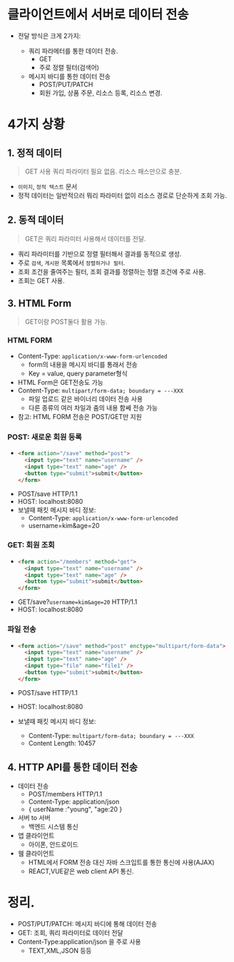 # 클라이언트에서 서버로 데이터 전송

- 전달 방식은 크게 2가지:

  - 쿼리 파라메터를 통한 데이터 전송.
    - GET
    - 주로 정렬 필터(검색어)
  - 메시지 바디를 통한 데이터 전송
    - POST/PUT/PATCH
    - 회원 가입, 상품 주문, 리소스 등록, 리소스 변경.

# 4가지 상황

  ## 1. 정적 데이터

  > GET 사용 쿼리 파라미터 필요 없음. 리소스 패스만으로 충분.

  - `이미지`, `정적 텍스트` 문서
  - 정적 데이터는 일반적으러 뭐리 파라미터 없이 리소스 경로로 단순하게 조회 가능.

  ## 2. 동적 데이터

  > GET은 쿼리 파라미터 사용해서 데이터를 전달.

  - 쿼리 파라미터를 기반으로 정렬 필터해서 결과를 동적으로 생성.
  - 주로 `검색`, `게시판` 목록에서 `정렬하거나 필터`.
  - 조회 조건을 줄여주는 필터, 조회 결과를 정렬하는 정렬 조건에 주로 사용.
  - 조회는 GET 사용.

  ## 3. HTML Form
  >GET이랑 POST둘다 활용 가능.

  ### HTML FORM

  - Content-Type: `application/x-www-form-urlencoded`
    - form의 내용을 메시지 바디를 통래서 전송
    - Key = value, query parameter형식
  - HTML Form은 GET전송도 가능
  - Content-Type: `multipart/form-data; boundary = ---XXX`
    - 파일 업로드 같은 바이너리 데이터 전송 사용
    - 다른 종류의 여러 차일과 춤의 내용 함쎄 전송 가능
  - 참고: HTML FORM 전송은 POST/GET만 지원

  ### POST: 새로운 회원 등록

  - ```html
    <form action="/save" method="post">
      <input type="text" name="username" />
      <input type="text" name="age" />
      <button type="submit">submit</button>
    </form>
    ```
  - POST/save HTTP/1.1
  - HOST: localhost:8080
  - 보낼때 패킷 메시지 바디 정보:
    - Content-Type: `application/x-www-form-urlencoded`
    - username=kim&age=20
### GET: 회원 조회

  - ```html
    <form action="/members" method="get">
      <input type="text" name="username" />
      <input type="text" name="age" />
      <button type="submit">submit</button>
    </form>
    ```
  - GET/save?`username=kim&age=20` HTTP/1.1
  - HOST: localhost:8080

  ### 파일 전송

  - ```html
    <form action="/save" method="post" enctype="multipart/form-data">
      <input type="text" name="username" />
      <input type="text" name="age" />
      <input type="file" name="file1" />
      <button type="submit">submit</button>
    </form>
    ```

  - POST/save HTTP/1.1
  - HOST: localhost:8080
  - 보낼때 패킷 메시지 바디 정보:
    - Content-Type: `multipart/form-data; boundary = ---XXX`
    - Content Length: 10457

## 4. HTTP API를 통한 데이터 전송

- 데이터 전송
  - POST/members HTTP/1.1
  - Content-Type: application/json
  - {
    userName :"young",
    "age:20
    }
 - 서버 to 서버
    - 백엔드 시스템 통신
 - 앱 클라이언트 
    - 아이폰, 안드로이드 
 - 웸 클라이언트
    - HTML에서 FORM 전송 대신 자바 스크입트를 통한 통신에 사용(AJAX)
    - REACT,VUE같은 web client API 통신.

# 정리.
 - POST/PUT/PATCH: 메시지 바디에 통해 데이터 전송
 - GET: 조회, 쿼리 파라미터로 데이터 전달
 - Content-Type:application/json 을 주로 사용
    - TEXT,XML,JSON 등등
